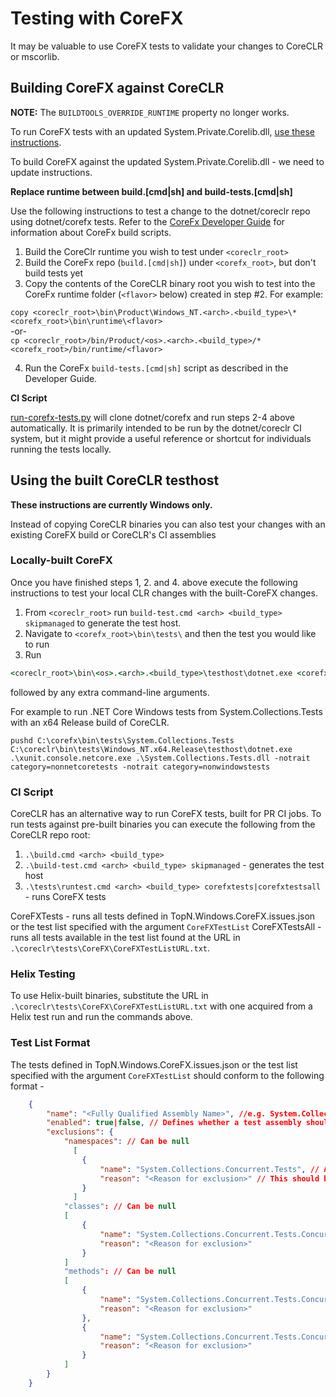 Testing with CoreFX
===================

It may be valuable to use CoreFX tests to validate your changes to CoreCLR or mscorlib.

## Building CoreFX against CoreCLR
**NOTE:** The `BUILDTOOLS_OVERRIDE_RUNTIME` property no longer works.

To run CoreFX tests with an updated System.Private.Corelib.dll, [use these instructions](https://github.com/dotnet/corefx/blob/master/Documentation/project-docs/developer-guide.md#testing-with-private-coreclr-bits).

To build CoreFX against the updated System.Private.Corelib.dll - we need to update instructions.

**Replace runtime between build.[cmd|sh] and build-tests.[cmd|sh]**

Use the following instructions to test a change to the dotnet/coreclr repo using dotnet/corefx tests.  Refer to the [CoreFx Developer Guide](https://github.com/dotnet/corefx/blob/master/Documentation/project-docs/developer-guide.md) for information about CoreFx build scripts.

1. Build the CoreClr runtime you wish to test under `<coreclr_root>`
2. Build the CoreFx repo (`build.[cmd|sh]`) under `<corefx_root>`, but don't build tests yet
3. Copy the contents of the CoreCLR binary root you wish to test into the CoreFx runtime folder (`<flavor>` below) created in step #2.  For example:

  `copy <coreclr_root>\bin\Product\Windows_NT.<arch>.<build_type>\* <corefx_root>\bin\runtime\<flavor>`  
  -or-  
  `cp <coreclr_root>/bin/Product/<os>.<arch>.<build_type>/* <corefx_root>/bin/runtime/<flavor>`  
  
4. Run the CoreFx `build-tests.[cmd|sh]` script as described in the Developer Guide.

**CI Script**

[run-corefx-tests.py](https://github.com/dotnet/coreclr/blob/master/tests/scripts/run-corefx-tests.py) will clone dotnet/corefx and run steps 2-4 above automatically.  It is primarily intended to be run by the dotnet/coreclr CI system, but it might provide a useful reference or shortcut for individuals running the tests locally.

## Using the built CoreCLR testhost 
**These instructions are currently Windows only.**

Instead of copying CoreCLR binaries you can also test your changes with an existing CoreFX build or CoreCLR's CI assemblies

### Locally-built CoreFX 
Once you have finished steps 1, 2. and 4. above execute the following instructions to test your local CLR changes with the built-CoreFX changes.

1. From `<coreclr_root>` run `build-test.cmd <arch> <build_type> skipmanaged` to generate the test host.
2. Navigate to `<corefx_root>\bin\tests\` and then the test you would like to run
3. Run

```cmd
<coreclr_root>\bin\<os>.<arch>.<build_type>\testhost\dotnet.exe <corefx_root>\bin\tests\<testname>\xunit.console.netcore.exe <testname>.dll
```
followed by any extra command-line arguments.

For example to run .NET Core Windows tests from System.Collections.Tests with an x64 Release build of CoreCLR.
```
pushd C:\corefx\bin\tests\System.Collections.Tests
C:\coreclr\bin\tests\Windows_NT.x64.Release\testhost\dotnet.exe .\xunit.console.netcore.exe .\System.Collections.Tests.dll -notrait category=nonnetcoretests -notrait category=nonwindowstests
```

### CI Script
CoreCLR has an alternative way to run CoreFX tests, built for PR CI jobs. To run tests against pre-built binaries you can execute the following from the CoreCLR repo root:

1. `.\build.cmd <arch> <build_type>`
2. `.\build-test.cmd <arch> <build_type> skipmanaged` - generates the test host
3. `.\tests\runtest.cmd <arch> <build_type> corefxtests|corefxtestsall` - runs CoreFX tests

CoreFXTests - runs all tests defined in TopN.Windows.CoreFX.issues.json or the test list specified with the argument `CoreFXTestList`
CoreFXTestsAll - runs all tests available in the test list found at the URL in `.\coreclr\tests\CoreFX\CoreFXTestListURL.txt`.

### Helix Testing
To use Helix-built binaries, substitute the URL in `.\coreclr\tests\CoreFX\CoreFXTestListURL.txt` with one acquired from a Helix test run and run the commands above.

### Test List Format
The tests defined in TopN.Windows.CoreFX.issues.json or the test list specified with the argument `CoreFXTestList` should conform to the following format -
```json
    {
        "name": "<Fully Qualified Assembly Name>", //e.g. System.Collections.Concurrent.Tests
        "enabled": true|false, // Defines whether a test assembly should be run. If set to false any tests with the same name will not be run even if corefxtestsall is specified
        "exclusions": {
            "namespaces": // Can be null
              [
                {
                    "name": "System.Collections.Concurrent.Tests", // All test methods under this namespace will be skipped
                    "reason": "<Reason for exclusion>" // This should be a link to the GitHub issue describing the problem
                }
              ]
            "classes": // Can be null
            [
                {
                    "name": "System.Collections.Concurrent.Tests.ConcurrentDictionaryTests", // All test methods in this class will be skipped
                    "reason": "<Reason for exclusion>"
                }
            ]
            "methods": // Can be null
            [
                {
                    "name": "System.Collections.Concurrent.Tests.ConcurrentDictionaryTests.TestAddNullValue_IDictionary_ReferenceType_null",
                    "reason": "<Reason for exclusion>"
                },
                {
                    "name": "System.Collections.Concurrent.Tests.ConcurrentDictionaryTests.TestAddNullValue_IDictionary_ValueType_null_add",
                    "reason": "<Reason for exclusion>"
                }
            ]
        }
    }
```